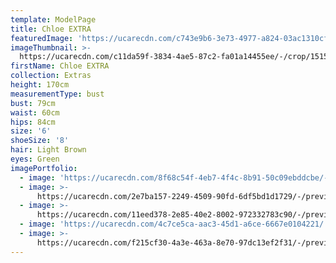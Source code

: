 ```yaml
---
template: ModelPage
title: Chloe EXTRA
featuredImage: 'https://ucarecdn.com/c743e9b6-3e73-4977-a824-03ac1310cff2/'
imageThumbnail: >-
  https://ucarecdn.com/c11da59f-3834-4ae5-87c2-fa01a14455ee/-/crop/1515x1825/175,484/-/preview/
firstName: Chloe EXTRA
collection: Extras
height: 170cm
measurementType: bust
bust: 79cm
waist: 60cm
hips: 84cm
size: '6'
shoeSize: '8'
hair: Light Brown
eyes: Green
imagePortfolio:
  - image: 'https://ucarecdn.com/8f68c54f-4eb7-4f4c-8b91-50c09ebddcbe/-/preview/'
  - image: >-
      https://ucarecdn.com/2e7ba157-2249-4509-90fd-6df5bd1d1729/-/preview/-/rotate/90/
  - image: >-
      https://ucarecdn.com/11eed378-2e85-40e2-8002-972332783c90/-/preview/-/rotate/90/
  - image: 'https://ucarecdn.com/4c7ce5ca-aac3-45d1-a6ce-6667e0104221/'
  - image: >-
      https://ucarecdn.com/f215cf30-4a3e-463a-8e70-97dc13ef2f31/-/preview/-/rotate/90/
---
```


